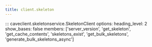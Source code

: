 ```yaml
---
title: client.skeleton
---
```


::: caveclient.skeletonservice.SkeletonClient
    options:
        heading_level: 2
        show_bases: false
        members: ['server_version', 'get_skeleton', 'get_cache_contents', 'skeletons_exist', 'get_bulk_skeletons', 'generate_bulk_skeletons_async']
